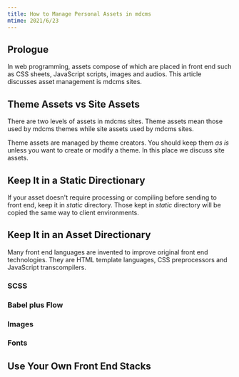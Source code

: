 ```yaml
---
title: How to Manage Personal Assets in mdcms
mtime: 2021/6/23
---
```


## Prologue

In web programming, assets compose of which are placed in front end such as CSS sheets, JavaScript scripts, images and audios. This article discusses asset management is mdcms sites.

## Theme Assets vs Site Assets

There are two levels of assets in mdcms sites. Theme assets mean those used by mdcms themes while site assets used by mdcms sites.

Theme assets are managed by theme creators. You should keep them *as is* unless you want to create or modify a theme. In this place we discuss site assets.

## Keep It in a Static Directionary

If your asset doesn't require processing or compiling before sending to front end, keep it in *static* directory. Those kept in *static* directory will be copied the same way to client environments.

## Keep It in an Asset Directionary

Many front end languages are invented to improve original front end technologies. They are HTML template languages, CSS preprocessors and JavaScript transcompilers.

### SCSS

### Babel plus Flow

### Images

### Fonts

## Use Your Own Front End Stacks
